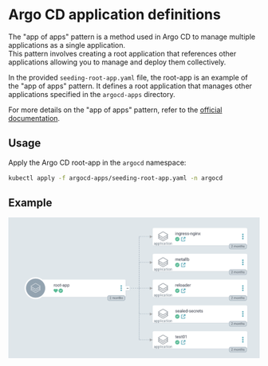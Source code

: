 # Argo CD application definitions

The "app of apps" pattern is a method used in Argo CD to manage multiple applications as a single application.  
This pattern involves creating a root application that references other applications allowing you to manage and deploy
them collectively.

In the provided `seeding-root-app.yaml` file, the root-app is an example of the "app of apps" pattern. It defines a root
application that manages other applications specified in the `argocd-apps` directory.

For more details on the "app of apps" pattern, refer to
the [official documentation](https://argo-cd.readthedocs.io/en/latest/operator-manual/cluster-bootstrapping/).

## Usage

Apply the Argo CD root-app in the `argocd` namespace:

```bash
kubectl apply -f argocd-apps/seeding-root-app.yaml -n argocd
```

## Example

![App of Apps](app-of-apps.png)
